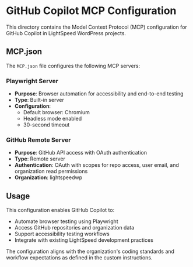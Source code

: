# GitHub Copilot MCP Configuration

This directory contains the Model Context Protocol (MCP) configuration for GitHub Copilot in LightSpeed WordPress projects.

## MCP.json

The `MCP.json` file configures the following MCP servers:

### Playwright Server
- **Purpose**: Browser automation for accessibility and end-to-end testing
- **Type**: Built-in server
- **Configuration**: 
  - Default browser: Chromium
  - Headless mode enabled
  - 30-second timeout

### GitHub Remote Server  
- **Purpose**: GitHub API access with OAuth authentication
- **Type**: Remote server
- **Authentication**: OAuth with scopes for repo access, user email, and organization read permissions
- **Organization**: lightspeedwp

## Usage

This configuration enables GitHub Copilot to:
- Automate browser testing using Playwright
- Access GitHub repositories and organization data
- Support accessibility testing workflows
- Integrate with existing LightSpeed development practices

The configuration aligns with the organization's coding standards and workflow expectations as defined in the custom instructions.